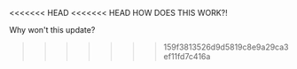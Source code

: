 <<<<<<< HEAD
<<<<<<< HEAD
HOW DOES THIS WORK?!


Why won't this update?



>>>>>>> 159f3813526d9d5819c8e9a29ca3ef11fd7c416a
